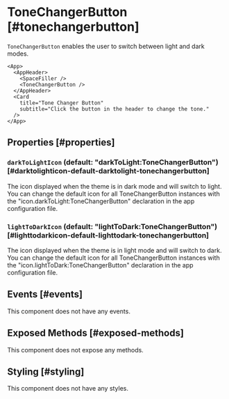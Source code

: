 # ToneChangerButton [#tonechangerbutton]

`ToneChangerButton` enables the user to switch between light and dark modes.

```xmlui-pg {4} copy display name="Example: using ToneChangerButton"
<App>
  <AppHeader>
    <SpaceFiller />
    <ToneChangerButton />
  </AppHeader>
  <Card
    title="Tone Changer Button"
    subtitle="Click the button in the header to change the tone."
  />
</App>
```

## Properties [#properties]

### `darkToLightIcon` (default: "darkToLight:ToneChangerButton") [#darktolighticon-default-darktolight-tonechangerbutton]

The icon displayed when the theme is in dark mode and will switch to light. You can change the default icon for all ToneChangerButton instances with the "icon.darkToLight:ToneChangerButton" declaration in the app configuration file.

### `lightToDarkIcon` (default: "lightToDark:ToneChangerButton") [#lighttodarkicon-default-lighttodark-tonechangerbutton]

The icon displayed when the theme is in light mode and will switch to dark. You can change the default icon for all ToneChangerButton instances with the "icon.lightToDark:ToneChangerButton" declaration in the app configuration file.

## Events [#events]

This component does not have any events.

## Exposed Methods [#exposed-methods]

This component does not expose any methods.

## Styling [#styling]

This component does not have any styles.
